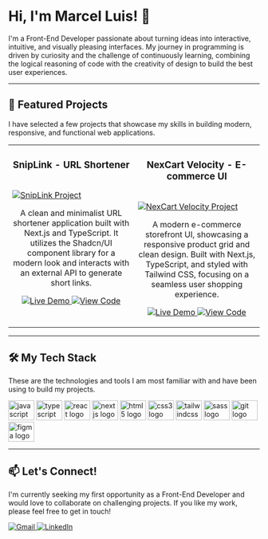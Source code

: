 # Hi, I'm Marcel Luis! 👋

<p align="left">
  I'm a Front-End Developer passionate about turning ideas into interactive, intuitive, and visually pleasing interfaces. My journey in programming is driven by curiosity and the challenge of continuously learning, combining the logical reasoning of code with the creativity of design to build the best user experiences.
</p>

---

## 🚀 Featured Projects

<p align="left">
  I have selected a few projects that showcase my skills in building modern, responsive, and functional web applications.
</p>

<table width="100%">
  <tr>
    <td width="50%" valign="top">
      <h3 align="center">SnipLink - URL Shortener</h3>
      <br />
      <a href="https://snip-link.vercel.app/">
        <img src="https://via.placeholder.com/400x200.png?text=Your+SnipLink+GIF+Here" alt="SnipLink Project"/>
      </a>
      <br />
      <p align="center">
        A clean and minimalist URL shortener application built with Next.js and TypeScript. It utilizes the Shadcn/UI component library for a modern look and interacts with an external API to generate short links.
      </p>
      <p align="center">
        <a href="https://snip-link.vercel.app/" target="_blank">
          <img src="https://img.shields.io/badge/Live%20Demo-000000?style=for-the-badge&logo=vercel&logoColor=white" alt="Live Demo"/>
        </a>
        <a href="https://github.com/marcythany/SnipLink" target="_blank">
          <img src="https://img.shields.io/badge/Code-000000?style=for-the-badge&logo=github&logoColor=white" alt="View Code"/>
        </a>
      </p>
    </td>
    <td width="50%" valign="top">
      <h3 align="center">NexCart Velocity - E-commerce UI</h3>
      <br />
      <a href="https://nexcart-velocity.vercel.app/">
        <img src="https://via.placeholder.com/400x200.png?text=Your+NexCart+GIF+Here" alt="NexCart Velocity Project"/>
      </a>
      <br />
      <p align="center">
        A modern e-commerce storefront UI, showcasing a responsive product grid and clean design. Built with Next.js, TypeScript, and styled with Tailwind CSS, focusing on a seamless user shopping experience.
      </p>
      <p align="center">
        <a href="https://nexcart-velocity.vercel.app/" target="_blank">
          <img src="https://img.shields.io/badge/Live%20Demo-000000?style=for-the-badge&logo=vercel&logoColor=white" alt="Live Demo"/>
        </a>
        <a href="https://github.com/marcythany/nexcart-velocity" target="_blank">
          <img src="https://img.shields.io/badge/Code-000000?style=for-the-badge&logo=github&logoColor=white" alt="View Code"/>
        </a>
      </p>
    </td>
  </tr>
</table>

---

## 🛠️ My Tech Stack

<p align="left">
  These are the technologies and tools I am most familiar with and have been using to build my projects.
</p>

<div align="left">
  <img src="https://cdn.jsdelivr.net/gh/devicons/devicon/icons/javascript/javascript-original.svg" height="40" width="52" alt="javascript logo"  />
  <img src="https://cdn.jsdelivr.net/gh/devicons/devicon/icons/typescript/typescript-original.svg" height="40" width="52" alt="typescript logo"  />
  <img src="https://cdn.jsdelivr.net/gh/devicons/devicon/icons/react/react-original.svg" height="40" width="52" alt="react logo"  />
  <img src="https://cdn.jsdelivr.net/gh/devicons/devicon/icons/nextjs/nextjs-original.svg" height="40" width="52" alt="nextjs logo" />
  <img src="https://cdn.jsdelivr.net/gh/devicons/devicon/icons/html5/html5-original.svg" height="40" width="52" alt="html5 logo"  />
  <img src="https://cdn.jsdelivr.net/gh/devicons/devicon/icons/css3/css3-original.svg" height="40" width="52" alt="css3 logo"  />
  <img src="https://cdn.jsdelivr.net/gh/devicons/devicon/icons/tailwindcss/tailwindcss-plain.svg" height="40" width="52" alt="tailwindcss logo" />
  <img src="https://cdn.jsdelivr.net/gh/devicons/devicon/icons/sass/sass-original.svg" height="40" width="52" alt="sass logo"  />
  <img src="https://cdn.jsdelivr.net/gh/devicons/devicon/icons/git/git-original.svg" height="40" width="52" alt="git logo"  />
  <img src="https://cdn.jsdelivr.net/gh/devicons/devicon/icons/figma/figma-original.svg" height="40" width="52" alt="figma logo"  />
</div>

---

## 📫 Let's Connect!

<p align="left">
  I'm currently seeking my first opportunity as a Front-End Developer and would love to collaborate on challenging projects. If you like my work, please feel free to get in touch!
</p>

<div align="left">
  <a href="mailto:marcythany@gmail.com" target="_blank">
    <img src="https://img.shields.io/badge/Gmail-EA4335?style=for-the-badge&logo=gmail&logoColor=white" alt="Gmail"/>
  </a>
  <a href="https://www.linkedin.com/in/marcythany/" target="_blank">
    <img src="https://img.shields.io/badge/LinkedIn-0A66C2?style=for-the-badge&logo=linkedin&logoColor=white" alt="LinkedIn"/>
  </a>
</div>
